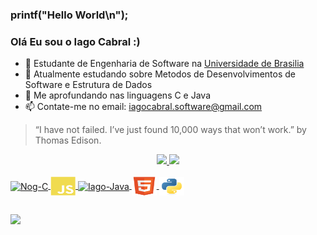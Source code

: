 ### printf("Hello World\n");
### Olá Eu sou o Iago Cabral :)

- 🔭 Estudante de Engenharia de Software na <a href="https://www.unb.br"> Universidade de Brasilia</a>
- 🌱 Atualmente estudando sobre Metodos de Desenvolvimentos de Software e Estrutura de Dados 
- 🤔 Me aprofundando nas linguagens C e Java
- 📫 Contate-me no email: iagocabral.software@gmail.com


>“I have not failed. I’ve just found 10,000 ways that won’t work.” by Thomas Edison.

<div align="center">
  <a href="https://github.com/iagocabral">
  <img height="180em" src="https://github-readme-stats.vercel.app/api?username=iagocabral&show_icons=true&theme=dracula&include_all_commits=true&count_private=true"/>
  <img height="180em" src="https://github-readme-stats.vercel.app/api/top-langs/?username=iagocabral&layout=compact&langs_count=7&theme=dracula"/>
</div>
  
  <div style="display: inline_block"><br>
  <img align="center" alt="Nog-C" height="30" width="40" src="https://img.icons8.com/color/48/000000/c-programming.png">
  <img align="center" alt="Iago-Js" height="30" width="40" src="https://raw.githubusercontent.com/devicons/devicon/master/icons/javascript/javascript-plain.svg">
  <img align="center" alt="Iago-Java" height="30" width="40" src="https://cdn.jsdelivr.net/gh/devicons/devicon/icons/java/java-original.svg">
  <img align="center" alt="Iago-HTML" height="30" width="40" src="https://raw.githubusercontent.com/devicons/devicon/master/icons/html5/html5-original.svg">
  <img align="center" alt="Iago-Python" height="30" width="40" src="https://raw.githubusercontent.com/devicons/devicon/master/icons/python/python-original.svg">
  
</div>
  
  ##
  
  <div>
    <a href = "iagocabral.software@gmail.com"><img src="https://img.shields.io/badge/-Gmail-%23333?style=for-the-badge&logo=gmail&logoColor=white" target="_blank"></a>
  </div>
